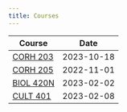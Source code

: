 ```yaml
---
title: Courses
---
```


| Course | Date |
| --- | --- |
| [CORH 203](corh-203.md) | 2023-10-18 |
| [CORH 205](corh-205.md) | 2022-11-01 |
| [BIOL 420N](biol-420n.md) | 2023-02-02 |
| [CULT 401](cult-401.md) | 2023-02-08 |

